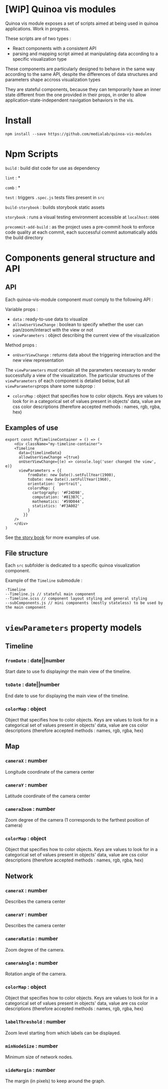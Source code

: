 [WIP] Quinoa vis modules
===

Quinoa vis module exposes a set of scripts aimed at being used in quinoa applications. Work in progress.

These scripts are of two types :

- React components with a consistent API
- parsing and mapping script aimed at manipulating data according to a specific visualization type

These components are particularly designed to behave in the same way according to the same API, despite the differences of data structures and parameters shape accross visualization types

They are stateful components, because they can temporarily have an inner state different from the one provided in their props, in order to allow application-state-independent navigation behaviors in the vis.

# Install

```
npm install --save https://github.com/medialab/quinoa-vis-modules
```

# Npm Scripts

``build`` : build dist code for use as dependency

``lint`` : *

``comb`` : *

``test`` :  triggers ``.spec.js`` tests files present in ``src``

``build-storybook`` : builds storybook static assets

``storybook`` : runs a visual testing environment accessible at ``localhost:6006``

``precommit-add-build`` : as the project uses a pre-commit hook to enforce code quality at each commit, each successful commit automatically adds the build directory

# Components general structure and API

## API

Each quinoa-vis-module component *must* comply to the following API :

Variable props :

- ``data`` : ready-to-use data to visualize
- ``allowUserViewChange`` : boolean to specify whether the user can pan/zoom/interact with the view or not
- ``viewParameters`` : object describing the current view of the visualization

Method props :

- ``onUserViewChange`` : returns data about the triggering interaction and the new view representation

The ``viewParameters`` *must* contain all the parameters necessary to render successfully a view of the visualization. The particular structures of the ``viewParameters`` of each component is detailed below, but all ``viewParameters``props share some subprop :

- ``colorsMap`` : object that specifies how to color objects. Keys are values to look for in a categorical set of values present in objects' data, value are css color descriptions (therefore accepted methods : names, rgb, rgba, hex)

## Examples of use

```
export const MyTimelineContainer = () => (
    <div className="my-timeline-container">
    <Timeline 
      data={timelineData} 
      allowUserViewChange ={true}
      onUserViewChange={(e) => console.log('user changed the view', e)}
      viewParameters = {{
          fromDate: new Date().setFullYear(1900),
          toDate: new Date().setFullYear(1960),
          orientation: 'portrait',
          colorsMap: {
            cartography: '#F24D98',
            computation: '#813B7C',
            mathematics: '#59D044',
            statistics: '#F3A002'
          }
        }}
    />
    </div>
)
```

See [the story book](https://github.com/medialab/quinoa-vis-modules/blob/master/stories/index.js) for more examples of use.

## File structure

Each ``src`` subfolder is dedicated to a specific quinoa visualization component.

Example of the ``Timeline`` submodule :

```
-Timeline
--Timeline.js // stateful main component
--Timeline.scss // component layout styling and general styling
--subComponents.js // mini components (mostly stateless) to be used by the main component
```

# ``viewParameters`` property models

## Timeline

### ``fromDate`` : date||number

Start date to use fo displayingr the main view of the timeline.

### ``toDate`` : date||number

End date to use for displaying the main view of the timeline.


### ``colorMap`` : object

Object that specifies how to color objects. Keys are values to look for in a categorical set of values present in objects' data, value are css color descriptions (therefore accepted methods : names, rgb, rgba, hex)

## Map

### ``cameraX`` : number

Longitude coordinate of the camera center

### ``cameraY`` : number

Latitude coordinate of the camera center

### ``cameraZoom`` : number

Zoom degree of the camera (1 corresponds to the farthest position of camera)

### ``colorMap`` : object

Object that specifies how to color objects. Keys are values to look for in a categorical set of values present in objects' data, value are css color descriptions (therefore accepted methods : names, rgb, rgba, hex)

## Network

### ``cameraX`` : number

Describes the camera center

### ``cameraY`` : number

Describes the camera center

### ``cameraRatio`` : number

Zoom degree of the camera.

### ``cameraAngle`` : number

Rotation angle of the camera.

### ``colorMap`` : object

Object that specifies how to color objects. Keys are values to look for in a categorical set of values present in objects' data, value are css color descriptions (therefore accepted methods : names, rgb, rgba, hex)

### ``labelThreshold`` : number

Zoom level starting from which labels can be displayed.

### ``minNodeSize`` : number

Minimum size of network nodes.

### ``sideMargin`` : number

The margin (in pixels) to keep around the graph.



